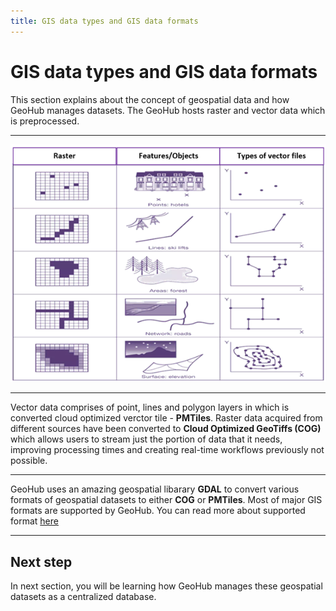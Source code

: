 ```yaml
---
title: GIS data types and GIS data formats
---
```


# GIS data types and GIS data formats

This section explains about the concept of geospatial data and how GeoHub manages datasets. The GeoHub hosts raster and vector data which is preprocessed.

---

![Types of geospatial data](../assets/data/types_gis_data.png)

---

Vector data comprises of point, lines and polygon layers in which is converted cloud optimized verctor tile - **PMTiles**. Raster data acquired from different sources have been converted to **Cloud Optimized GeoTiffs (COG)** which allows users to stream just the portion of data that it needs, improving processing times and creating real-time workflows previously not possible.

---

GeoHub uses an amazing geospatial libarary **GDAL** to convert various formats of geospatial datasets to either **COG** or **PMTiles**. Most of major GIS formats are supported by GeoHub. You can read more about supported format [here](https://geohub.data.undp.org/data/supported-formats)

---

## Next step

In next section, you will be learning how GeoHub manages these geospatial datasets as a centralized database.
